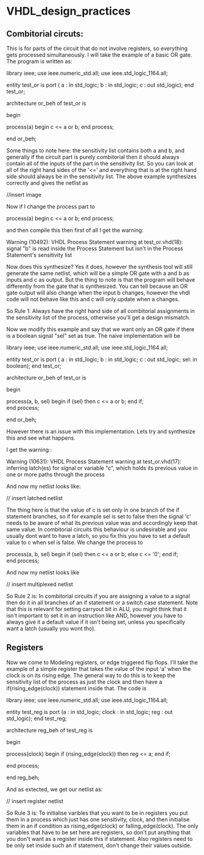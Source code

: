 
# VHDL_design_practices

## Combitorial circuts:

This is for parts of the circuit that do not involve registers, so everything gets processed simultaneously. I will take the example of a basic OR gate. The program is written as:

library ieee;
use ieee.numeric_std.all;
use ieee.std_logic_1164.all;

entity test_or is
	port (
	a : in std_logic;
	b : in std_logic;
	c : out std_logic);
end test_or;

architecture or_beh of test_or is

begin

process(a)
begin
	c <= a or b;
end process;

end or_beh;

Some things to note here: the sensitivity list contains both a and b, and generally if the circuit part is purely combitorial then it should always contain all of the inputs of the part in the sensitivity list. So you can look at all of the right hand sides of the '<=' and everything that is at the right hand side should always be in the sensitivity list. The above example synthesizes correctly and gives the netlist as 

//insert image

Now if I change the process part to

process(a)
begin
   c <= a or b;
end process;

and then compile this then first of all I get the warning: 

Warning (10492): VHDL Process Statement warning at test_or.vhd(18): signal "b" is read inside the Process Statement but isn't in the Process Statement's sensitivity list

Now does this synthesize? Yes it does, however the synthesis tool will still generate the same netlist, which will be a simple OR gate with a and b as inputs and c as output. But the thing to note is that the program will behave differently from the gate that is synthesized. You can tell because an OR gate output will also change when the input b changes, however the vhdl code will not behave like this and c will only update when a changes. 

So Rule 1: Always have the right hand side of all combitorial assignments in the sensitivity list of the process, otherwise you'll get a design mismatch. 

Now we modify this example and say that we want only an OR gate if there is a boolean signal "sel" set as true. The naive implementation will be

library ieee;
use ieee.numeric_std.all;
use ieee.std_logic_1164.all;

entity test_or is
	port (
	a : in std_logic;
	b : in std_logic;
	c : out std_logic;
	sel: in boolean);
end test_or;

architecture or_beh of test_or is

begin

process(a, b, sel)
begin
	if (sel) then
		c <= a or b;
	end if;		
end process;

end or_beh;

However there is an issue with this implementation. Lets try and synthesize this and see what happens. 

I get the warning :

Warning (10631): VHDL Process Statement warning at test_or.vhd(17): inferring latch(es) for signal or variable "c", which holds its previous value in one or more paths through the process

And now my netlist looks like:

// insert latched netlist

The thing here is that the value of c is set only in one branch of the if statement branches, so if for example sel is set to false then the signal 'c' needs to be aware of what its previous value was and accordingly keep that same value. In combitorial circuits this behaviour is undesirable and you usually dont want to have a latch, so you fix this you have to set a default value to c when sel is false. We change the process to

process(a, b, sel)
begin
	if (sel) then
		c <= a or b;
	else
		c <= '0';
	end if;		
end process;

And now my netlist looks like 

// insert multiplexed netlist

So Rule 2 is: In combitorial circuits if you are assigning a value to a signal then do it in all branches of an if statement or a switch case statement. Note that this is relevant for setting carryout bit in ALU, you might think that it isn't important to set it in an instruction like AND, however you have to always give it a default value if it isn't being set, unless you specifically want a latch (usually you wont tho).

## Registers

Now we come to Modeling registers, or edge triggered flip flops. I'll take the example of a simple register that takes the value of the input 'a' when the clock is on its rising edge. The general way to do this is to keep the sensitivity list of the process as just the clock and then have a if(rising_edge(clock)) statement inside that. The code is

library ieee;
use ieee.numeric_std.all;
use ieee.std_logic_1164.all;

entity test_reg is
	port (a : in std_logic;
			clock : in std_logic;
			reg : out std_logic);
end test_reg;

architecture reg_beh of test_reg is

begin

process(clock)
begin
	if (rising_edge(clock)) then
		reg <= a;
	end if;
  
end process;

end reg_beh;

And as extected, we get our netlist as:

// insert register netlist

So Rule 3 is: To initialise varibles that you want to be in registers you put them in a process which just has one sensitivity, clock, and then initialise them in an if condition as rising_edge(clock) or falling_edge(clock). The only variables that have to be set here are registers, so don't put anything that you don't want as a register inside this if statement. Also registers need to be only set inside such an if statement, don't change their values outside.
